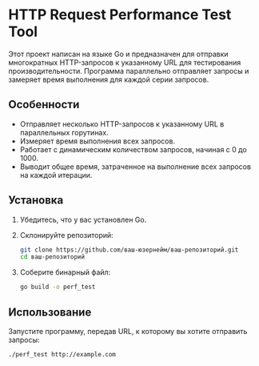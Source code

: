 # HTTP Request Performance Test Tool

Этот проект написан на языке Go и предназначен для отправки многократных HTTP-запросов к указанному URL для тестирования производительности. Программа параллельно отправляет запросы и замеряет время выполнения для каждой серии запросов.

## Особенности

- Отправляет несколько HTTP-запросов к указанному URL в параллельных горутинах.
- Измеряет время выполнения всех запросов.
- Работает с динамическим количеством запросов, начиная с 0 до 1000.
- Выводит общее время, затраченное на выполнение всех запросов на каждой итерации.

## Установка

1. Убедитесь, что у вас установлен Go.
2. Склонируйте репозиторий:

    ```bash
    git clone https://github.com/ваш-юзернейм/ваш-репозиторий.git
    cd ваш-репозиторий
    ```

3. Соберите бинарный файл:

    ```bash
    go build -o perf_test
    ```

## Использование

Запустите программу, передав URL, к которому вы хотите отправить запросы:

```bash
./perf_test http://example.com
